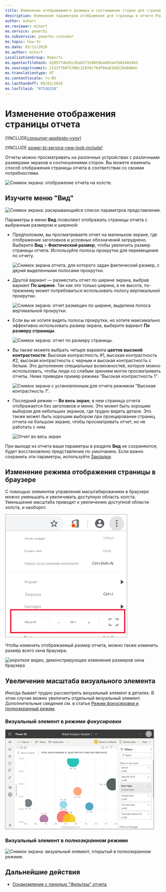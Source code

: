 ```yaml
---
title: Изменение отображаемого размера и соотношения сторон для страницы отчета
description: Изменение параметров отображения для страницы в отчете Power BI
author: mihart
ms.reviewer: mihart
ms.service: powerbi
ms.subservice: powerbi-consumer
ms.topic: how-to
ms.date: 03/11/2020
ms.author: mihart
LocalizationGroup: Reports
ms.openlocfilehash: b20577dbd3c26a837310059ba665a47b624024b5
ms.sourcegitcommit: 2131f7b075390c12659c76df94a8108226db084c
ms.translationtype: HT
ms.contentlocale: ru-RU
ms.lasthandoff: 08/03/2020
ms.locfileid: "87536338"
---
```

# <a name="change-the-display-of-a-report-page"></a>Изменение отображения страницы отчета

[!INCLUDE[consumer-appliesto-yyny](../includes/consumer-appliesto-yyny.md)]

[!INCLUDE [power-bi-service-new-look-include](../includes/power-bi-service-new-look-include.md)]

Отчеты можно просматривать на различных устройствах с различными размерами экранов и соотношениями сторон. Вы можете изменить способ отображения страницы отчета в соответствии со своими потребностями.

![Снимок экрана: отображение отчета на холсте.](media/end-user-report-view/power-bi-canvas.png)

## <a name="explore-the-view-menu"></a>Изучите меню "Вид"

![Снимок экрана: раскрывающийся список параметров представления.](media/end-user-report-view/power-bi-viewmenu.png)


Параметры в меню **Вид** позволяют отображать страницы отчета с выбранным размером и шириной:

- Предположим, вы просматриваете отчет на маленьком экране, где отображение заголовков и условных обозначений затруднено.  Выберите **Вид** > **Фактический размер**, чтобы увеличить размер страницы отчета. Используйте полосы прокрутки для перемещения по отчету.

    ![Снимок экрана отчета, для которого задан фактический размер, с двумя выделенными полосами прокрутки.](media/end-user-report-view/power-bi-view-actual.png)

- Другой вариант — разместить отчет по ширине экрана, выбрав вариант **По ширине**. Так как это только ширина, а не высота, по-прежнему может потребоваться использовать полосу вертикальной прокрутки.

  ![Снимок экрана: отчет размещен по ширине, выделена полоса вертикальной прокрутки.](media/end-user-report-view/power-bi-view-width.png)

- Если вы не хотите видеть полосы прокрутки, но хотите максимально эффективно использовать размер экрана, выберите вариант **По размеру страницы**.

   ![Снимок экрана: отчет по размеру страницы.](media/end-user-report-view/power-bi-view-fit.png)

- Вы также можете выбрать четыре варианта **цветов высокой контрастности**: Высокая контрастность #1, высокая контрастность #2, высокая контрастность с черным и высокая контрастность с белым. Это дополнение специальных возможностей, которое можно использовать, чтобы люди со слабым зрением могли просматривать отчеты. Ниже приведен пример режима "Высокая контрастность 1". 

    ![Снимок экрана с установленным для отчета режимом "Высокая контрастность 1".](media/end-user-report-view/power-bi-contrast1.png)

- Последний режим — **Во весь экран**; в нем страница отчета отображается без заголовков и меню. Это может быть хорошим выбором для небольших экранов, где трудно видеть детали.  Это также может быть хорошим выбором при проецировании страниц отчета на большом экране, чтобы просматривать отчет, но не работать с ним.  

    ![Отчет во весь экран](media/end-user-report-view/power-bi-full-screen.png)

При выходе из отчета ваши параметры в разделе **Вид** не сохраняются; будет восстановлено представление по умолчанию. Если важно сохранить эти параметры, используйте [Закладки](end-user-bookmarks.md).

## <a name="use-your-browser-to-change-page-display"></a>Изменение режима отображения страницы в браузере

С помощью элементов управления масштабированием в браузере можно уменьшать и увеличивать доступную область холста. Уменьшение масштаба приводит к увеличению доступной области холста, и наоборот. 

![короткое видео, демонстрирующее использование элементов управления масштабированием в браузере](media/end-user-report-view/power-bi-zoom.png)

Чтобы изменить отображаемый размер отчета, можно также изменить размер всего окна браузера. 

![короткое видео, демонстрирующее изменение размеров окна браузера](media/end-user-report-view/power-bi-resize-browser.gif)

## <a name="zoom-in-on-a-visual"></a>Увеличение масштаба визуального элемента
Иногда бывает трудно рассмотреть визуальный элемент в деталях. В этом случае можно увеличить отдельный визуальный элемент. Дополнительные сведения см. в статье [Режим фокусировки и полноэкранный режим](end-user-focus.md).

### <a name="a-visual-in-focus-mode"></a>Визуальный элемент в режиме *фокусировки*

![Снимок экрана: визуальный элемент, открытый в режиме фокусировки.](media/end-user-report-view/power-bi-focus.png)

### <a name="a-visual-in-full-screen-mode"></a>Визуальный элемент в *полноэкранном* режиме
![Снимок экрана: визуальный элемент, открытый в полноэкранном режиме.](media/end-user-report-view/power-bi-full-screen.png)

## <a name="next-steps"></a>Дальнейшие действия

* [Ознакомление с панелью "Фильтры" отчета](end-user-report-filter.md)